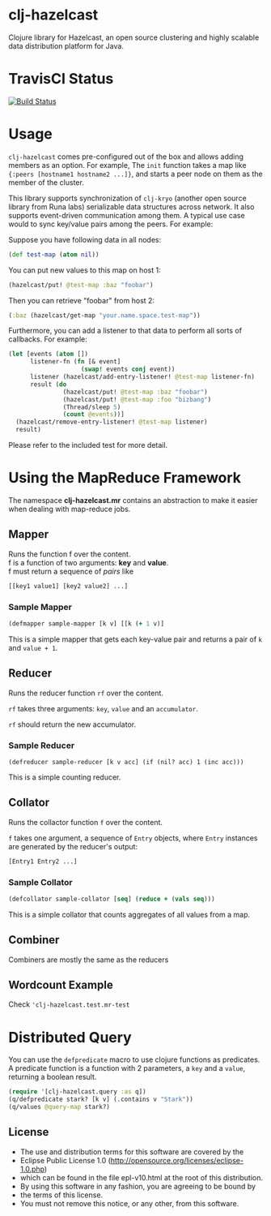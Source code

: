 # clj-hazelcast

Clojure library for Hazelcast, an open source clustering and highly scalable data distribution
platform for Java.

# TravisCI Status

[![Build Status](https://travis-ci.org/runa-labs/clj-hazelcast.png)](https://travis-ci.org/runa-labs/clj-hazelcast)

# Usage

`clj-hazelcast` comes pre-configured out of the box and allows adding members as an option.
For example, The `init` function takes a map like `{:peers [hostname1 hostname2 ...]}`, 
and starts a peer node on them as the member of the cluster.

This library supports synchronization of `clj-kryo` (another open source library 
from Runa labs) serializable data structures across network. It also supports 
event-driven communication among them. A typical use case would to sync key/value
pairs among the peers. For example:

Suppose you have following data in all nodes:

```clj
(def test-map (atom nil))
```

You can put new values to this map on host 1:

```clj
(hazelcast/put! @test-map :baz "foobar")
```

Then you can retrieve "foobar" from host 2:

```clj
(:baz (hazelcast/get-map "your.name.space.test-map"))

```
Furthermore, you can add a listener to that data to perform all sorts of callbacks. 
For example:

```clj
(let [events (atom [])
      listener-fn (fn [& event]
                    (swap! events conj event))
      listener (hazelcast/add-entry-listener! @test-map listener-fn)
      result (do
               (hazelcast/put! @test-map :baz "foobar")
               (hazelcast/put! @test-map :foo "bizbang")
               (Thread/sleep 5)
               (count @events))]
  (hazelcast/remove-entry-listener! @test-map listener)
  result)
```

Please refer to the included test for more detail.

# Using the MapReduce Framework

The namespace **clj-hazelcast.mr** contains an abstraction to make it easier when dealing with map-reduce jobs.

## Mapper

Runs the function f over the content. <br>
f is a function of two arguments: **key** and **value**. <br>
f must return a sequence of *pairs* like

```clj
[[key1 value1] [key2 value2] ...]
```
	  
### Sample Mapper

```clj
(defmapper sample-mapper [k v] [[k (+ 1 v)]
```

This is a simple mapper that gets each key-value pair and returns a pair of `k` and `value + 1`.


## Reducer 

Runs the reducer function `rf` over the content.

`rf` takes three arguments: `key`, `value` and an `accumulator`.<br>

`rf` should return the new accumulator.

### Sample Reducer

    (defreducer sample-reducer [k v acc] (if (nil? acc) 1 (inc acc)))

This is a simple counting reducer.

## Collator

Runs the collactor function `f` over the content.

`f` takes one argument, a sequence of `Entry` objects,
where `Entry` instances are generated by the reducer's output:

```clj
[Entry1 Entry2 ...]
```
	
### Sample Collator

```clj
(defcollator sample-collator [seq] (reduce + (vals seq)))
```
This is a simple collator that counts aggregates of all values from a map.

## Combiner

Combiners are mostly the same as the reducers

## Wordcount Example

Check `'clj-hazelcast.test.mr-test`

# Distributed Query

You can use the `defpredicate` macro to use clojure functions as predicates.
A predicate function is a function with 2 parameters, a `key` and a `value`, returning a boolean result.

```clj
(require '[clj-hazelcast.query :as q])
(q/defpredicate stark? [k v] (.contains v "Stark"))
(q/values @query-map stark?)
```

## License

 *   The use and distribution terms for this software are covered by the
 *   Eclipse Public License 1.0 (http://opensource.org/licenses/eclipse-1.0.php)
 *   which can be found in the file epl-v10.html at the root of this distribution.
 *   By using this software in any fashion, you are agreeing to be bound by
 *   the terms of this license.
 *   You must not remove this notice, or any other, from this software.
